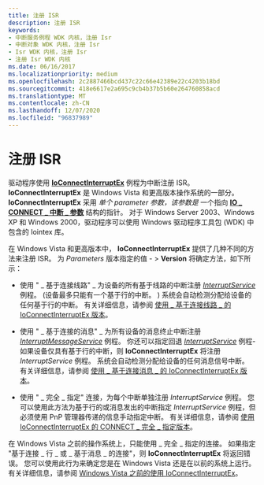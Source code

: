 ```yaml
---
title: 注册 ISR
description: 注册 ISR
keywords:
- 中断服务例程 WDK 内核，注册 Isr
- 中断对象 WDK 内核，注册 Isr
- Isr WDK 内核，注册 Isr
- 注册 Isr WDK 内核
ms.date: 06/16/2017
ms.localizationpriority: medium
ms.openlocfilehash: 2c2887466bcd437c22c66e42389e22c4203b18bd
ms.sourcegitcommit: 418e6617e2a695c9cb4b37b5b60e264760858acd
ms.translationtype: MT
ms.contentlocale: zh-CN
ms.lasthandoff: 12/07/2020
ms.locfileid: "96837989"
---
```

# <a name="registering-an-isr"></a>注册 ISR


驱动程序使用 [**IoConnectInterruptEx**](/windows-hardware/drivers/ddi/wdm/nf-wdm-ioconnectinterruptex) 例程为中断注册 ISR。 **IoConnectInterruptEx** 是 Windows Vista 和更高版本操作系统的一部分。 **IoConnectInterruptEx** 采用 *单个 parameter 参数，该参数是* 一个指向 [**IO \_ CONNECT \_ 中断 \_ 参数**](/windows-hardware/drivers/ddi/wdm/ns-wdm-_io_connect_interrupt_parameters) 结构的指针。 对于 Windows Server 2003、Windows XP 和 Windows 2000，驱动程序可以使用 Windows 驱动程序工具包 (WDK) 中包含的 Iointex 库。

在 Windows Vista 和更高版本中， **IoConnectInterruptEx** 提供了几种不同的方法来注册 ISR。 为 *Parameters* 版本指定的值 - &gt; **Version** 将确定方法，如下所示：

-   使用 " \_ 基于连接线路" \_ 为设备的所有基于线路的中断注册 [*InterruptService*](/windows-hardware/drivers/ddi/wdm/nc-wdm-kservice_routine) 例程。  (设备最多只能有一个基于行的中断。 ) 系统会自动检测分配给设备的任何基于行的中断。 有关详细信息，请参阅 [使用 \_ 基于连接线路 \_ 的 IoConnectInterruptEx 版本](using-the-connect-line-based-version-of-ioconnectinterruptex.md)。

-   使用 " \_ 基于连接的消息" \_ 为所有设备的消息终止中断注册 [*InterruptMessageService*](/windows-hardware/drivers/ddi/wdm/nc-wdm-kmessage_service_routine) 例程。 你还可以指定回退 [*InterruptService*](/windows-hardware/drivers/ddi/wdm/nc-wdm-kservice_routine) 例程-如果设备仅具有基于行的中断，则 **IoConnectInterruptEx** 将注册 *InterruptService* 例程。 系统会自动检测分配给设备的任何消息信号中断。 有关详细信息，请参阅 [使用 \_ 基于连接消息 \_ 的 IoConnectInterruptEx 版本](using-the-connect-message-based-version-of-ioconnectinterruptex.md)。

-   使用 " \_ 完全 \_ 指定" 连接，为每个中断单独注册 *InterruptService* 例程。 您可以使用此方法为基于行的或消息发出的中断指定 *InterruptService* 例程，但必须使用 PnP 管理器传递的信息手动指定中断。 有关详细信息，请参阅 [使用 IoConnectInterruptEx 的 CONNECT \_ 完全 \_ 指定版本](using-the-connect-fully-specified-version-of-ioconnectinterruptex.md)。

在 Windows Vista 之前的操作系统上，只能使用 \_ 完全 \_ 指定的连接。 如果指定 "基于连接 \_ 行 \_ 或 \_ 基于消息 \_ 的连接"，则 **IoConnectInterruptEx** 将返回错误。 您可以使用此行为来确定您是在 Windows Vista 还是在以前的系统上运行。 有关详细信息，请参阅 [Windows Vista 之前的使用 IoConnectInterruptEx](using-ioconnectinterruptex-prior-to-windows-vista.md)。

 

